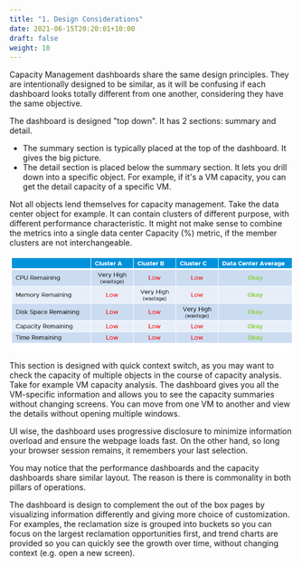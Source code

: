 ```yaml
---
title: "1. Design Considerations"
date: 2021-06-15T20:20:01+10:00
draft: false
weight: 10
---
```


Capacity Management dashboards share the same design principles. They are intentionally designed to be similar, as it will be confusing if each dashboard looks totally different from one another, considering they have the same objective.

The dashboard is designed "top down". It has 2 sections: summary and detail.
- The summary section is typically placed at the top of the dashboard. It gives the big picture. 
- The detail section is placed below the summary section. It lets you drill down into a specific object. For example, if it's a VM capacity, you can get the detail capacity of a specific VM. 

Not all objects lend themselves for capacity management. Take the data center object for example. It can contain clusters of different purpose, with different performance characteristic. It might not make sense to combine the metrics into a single data center Capacity (%) metric, if the member clusters are not interchangeable.

![](3.3.1-fig-1.png)

This section is designed with quick context switch, as you may want to check the capacity of multiple objects in the course of capacity analysis. Take for example VM capacity analysis. The dashboard gives you all the VM-specific information and allows you to see the capacity summaries without changing screens. You can move from one VM to another and view the details without opening multiple windows.

UI wise, the dashboard uses progressive disclosure to minimize information overload and ensure the webpage loads fast. On the other hand, so long your browser session remains, it remembers your last selection.

You may notice that the performance dashboards and the capacity dashboards share similar layout. The reason is there is commonality in both pillars of operations.
 
The dashboard is design to complement the out of the box pages by visualizing information differently and giving more choice of customization. For examples, the reclamation size is grouped into buckets so you can focus on the largest reclamation opportunities first, and trend charts are provided so you can quickly see the growth over time, without changing context (e.g. open a new screen).
